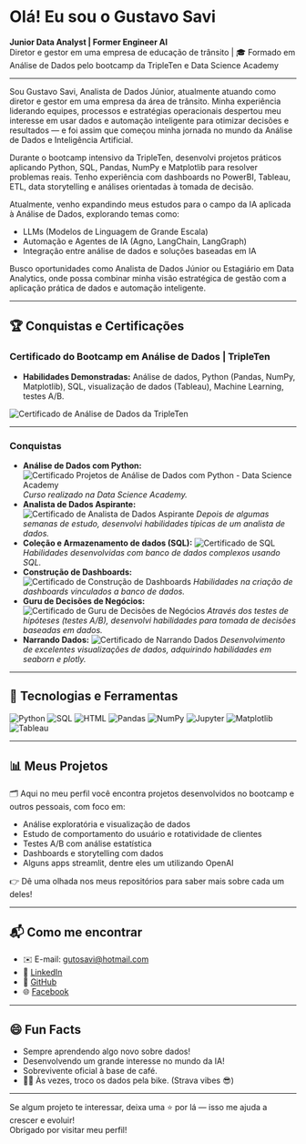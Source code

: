 # Olá! Eu sou o Gustavo Savi

**Junior Data Analyst | Former Engineer AI**  
Diretor e gestor em uma empresa de educação de trânsito | 🎓 Formado em Análise de Dados pelo bootcamp da TripleTen e Data Science Academy

---

Sou Gustavo Savi, Analista de Dados Júnior, atualmente atuando como diretor e gestor em uma empresa da área de trânsito.
Minha experiência liderando equipes, processos e estratégias operacionais despertou meu interesse em usar dados e automação inteligente para otimizar decisões e resultados — e foi assim que começou minha jornada no mundo da Análise de Dados e Inteligência Artificial.

Durante o bootcamp intensivo da TripleTen, desenvolvi projetos práticos aplicando Python, SQL, Pandas, NumPy e Matplotlib para resolver problemas reais.
Tenho experiência com dashboards no PowerBI, Tableau, ETL, data storytelling e análises orientadas à tomada de decisão.

Atualmente, venho expandindo meus estudos para o campo da IA aplicada à Análise de Dados, explorando temas como:
- LLMs (Modelos de Linguagem de Grande Escala)
- Automação e Agentes de IA (Agno, LangChain, LangGraph)
- Integração entre análise de dados e soluções baseadas em IA

Busco oportunidades como Analista de Dados Júnior ou Estagiário em Data Analytics, onde possa combinar minha visão estratégica de gestão com a aplicação prática de dados e automação inteligente.

---

## 🏆 Conquistas e Certificações

### Certificado do Bootcamp em Análise de Dados | TripleTen
* **Habilidades Demonstradas:** Análise de dados, Python (Pandas, NumPy, Matplotlib), SQL, visualização de dados (Tableau), Machine Learning, testes A/B.

![Certificado de Análise de Dados da TripleTen](certificados/certificado_DA.jpg)

---

### Conquistas

* **Análise de Dados com Python:** ![Certificado Projetos de Análise de Dados com Python - Data Science Academy](certificados/Analise_de_Dados_com_Python.jpg)
  _Curso realizado na Data Science Academy._
* **Analista de Dados Aspirante:** ![Certificado de Analista de Dados Aspirante](certificados/AnalistaDeDados_Aspirante.png)
  _Depois de algumas semanas de estudo, desenvolvi habilidades típicas de um analista de dados._
* **Coleção e Armazenamento de dados (SQL):** ![Certificado de SQL](certificados/Certificacao_SQL.png)
  _Habilidades desenvolvidas com banco de dados complexos usando SQL._
* **Construção de Dashboards:** ![Certificado de Construção de Dashboards](certificados/Construção_dashboard.png)
  _Habilidades na criação de dashboards vinculados a banco de dados._
* **Guru de Decisões de Negócios:** ![Certificado de Guru de Decisões de Negócios](certificados/Guru_decisoes.png)
  _Através dos testes de hipóteses (testes A/B), desenvolvi habilidades para tomada de decisões baseadas em dados._
* **Narrando Dados:** ![Certificado de Narrando Dados](certificados/Narrando_dados.png)
  _Desenvolvimento de excelentes visualizações de dados, adquirindo habilidades em seaborn e plotly._

---
  
## 🧰 Tecnologias e Ferramentas

![Python](https://img.shields.io/badge/Python-3776AB?style=flat&logo=python&logoColor=white)
![SQL](https://img.shields.io/badge/SQL-4479A1?style=flat&logo=postgresql&logoColor=white)
![HTML](https://img.shields.io/badge/HTML-E34F26?style=flat&logo=html5&logoColor=white)
![Pandas](https://img.shields.io/badge/Pandas-150458?style=flat&logo=pandas&logoColor=white)
![NumPy](https://img.shields.io/badge/NumPy-013243?style=flat&logo=numpy&logoColor=white)
![Jupyter](https://img.shields.io/badge/Jupyter-F37626?style=flat&logo=jupyter&logoColor=white)
![Matplotlib](https://img.shields.io/badge/Matplotlib-11557C?style=flat)
![Tableau](https://img.shields.io/badge/Tableau-E97627?style=flat&logo=tableau&logoColor=white)

---

## 📊 Meus Projetos

🗂️ Aqui no meu perfil você encontra projetos desenvolvidos no bootcamp e outros pessoais, com foco em:

- Análise exploratória e visualização de dados
- Estudo de comportamento do usuário e rotatividade de clientes
- Testes A/B com análise estatística
- Dashboards e storytelling com dados
- Alguns apps streamlit, dentre eles um utilizando OpenAI

👉 Dê uma olhada nos meus repositórios para saber mais sobre cada um deles!

---

## 📬 Como me encontrar

- ✉️ E-mail: [gutosavi@hotmail.com](mailto:gutosavi@hotmail.com)  
- 🔗 [LinkedIn](https://www.linkedin.com/in/gustavo-savi)  
- 📂 [GitHub](https://github.com/gutosavi)  
- 🌐 [Facebook](https://www.facebook.com/gustavo.savi.5)

---

## 😄 Fun Facts

- Sempre aprendendo algo novo sobre dados!
- Desenvolvendo um grande interesse no mundo da IA!
- Sobrevivente oficial à base de café.
- 🚴‍♂️ Às vezes, troco os dados pela bike. (Strava vibes 😎)

---

Se algum projeto te interessar, deixa uma ⭐ por lá — isso me ajuda a crescer e evoluir!  
Obrigado por visitar meu perfil!

